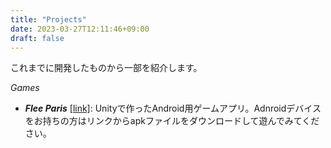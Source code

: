 ```yaml
---
title: "Projects"
date: 2023-03-27T12:11:46+09:00
draft: false
---
```

これまでに開発したものから一部を紹介します。

*Games*
- ***Flee Paris*** [[link]](/Flee_Paris.apk): Unityで作ったAndroid用ゲームアプリ。Adnroidデバイスをお持ちの方はリンクからapkファイルをダウンロードして遊んでみてください。

